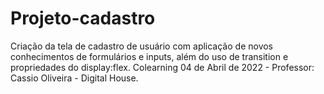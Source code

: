 # Projeto-cadastro  
Criação da tela de cadastro de usuário com aplicação de novos conhecimentos de formulários e inputs, além do uso de transition e propriedades do display:flex. Colearning 04 de Abril de 2022 - Professor: Cassio Oliveira - Digital House.
